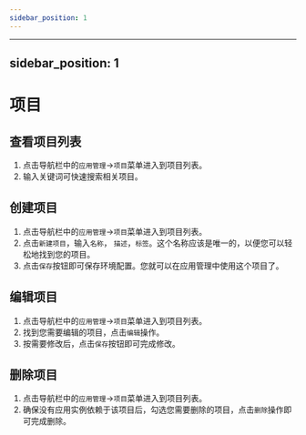 ```yaml
---
sidebar_position: 1
---
```


---
sidebar_position: 1
---

# 项目

## 查看项目列表

1. 点击导航栏中的`应用管理`->`项目`菜单进入到项目列表。
2. 输入关键词可快速搜索相关项目。

## 创建项目

1. 点击导航栏中的`应用管理`->`项目`菜单进入到项目列表。
2. 点击`新建项目`，输入`名称`， `描述`，`标签`。这个名称应该是唯一的，以便您可以轻松地找到您的项目。
3. 点击`保存`按钮即可保存环境配置。您就可以在应用管理中使用这个项目了。

## 编辑项目

1. 点击导航栏中的`应用管理`->`项目`菜单进入到项目列表。
2. 找到您需要编辑的项目，点击`编辑`操作。
3. 按需要修改后，点击`保存`按钮即可完成修改。

## 删除项目

1. 点击导航栏中的`应用管理`->`项目`菜单进入到项目列表。
2. 确保没有应用实例依赖于该项目后，勾选您需要删除的项目，点击`删除`操作即可完成删除。


